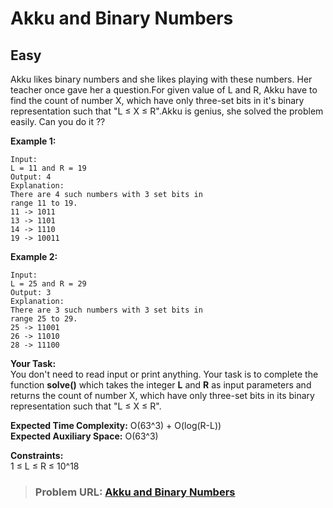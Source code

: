 # **Akku and Binary Numbers**

## **Easy**

Akku likes binary numbers and she likes playing with these numbers. Her teacher once gave her a question.For given value of L and R, Akku have to find the count of number X, which have only three-set bits in it's binary representation such that "L ≤ X ≤ R".Akku is genius, she solved the problem easily. Can you do it ??

**Example 1:**

```
Input:
L = 11 and R = 19
Output: 4
Explanation:
There are 4 such numbers with 3 set bits in
range 11 to 19.
11 -> 1011
13 -> 1101
14 -> 1110
19 -> 10011
```

**Example 2:**

```
Input:
L = 25 and R = 29
Output: 3
Explanation:
There are 3 such numbers with 3 set bits in
range 25 to 29.
25 -> 11001
26 -> 11010
28 -> 11100
```

**Your Task:**  
You don't need to read input or print anything. Your task is to complete the function **solve()** which takes the integer **L** and **R** as input parameters and returns the count of number X, which have only three-set bits in its binary representation such that "L ≤ X ≤ R".

**Expected Time Complexity:** O(63^3) + O(log(R-L))  
**Expected Auxiliary Space:** O(63^3)

**Constraints:**  
1 ≤ L ≤ R ≤ 10^18

> ### **Problem URL: [Akku and Binary Numbers](https://practice.geeksforgeeks.org/problems/akku-and-binary-numbers0902/1)**
